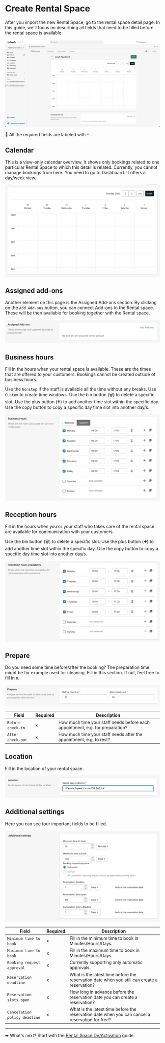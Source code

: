 # Create Rental Space

After you import the new Rental Space, go to the rental space detail page. In this guide, we'll focus on describing all fields that need to be filled before the rental space is available.

![Alt text](../img/Screenshot%202022-08-30%20at%2014.58.56.png?raw=true "Sakurabook Rental Space")

📌 All the required fields are labeled with `*`.

## Calendar

This is a view-only calendar overview. It shows only bookings related to one particular Rental Space to which this detail is related. Currently, you cannot manage bookings from here. You need to go to Dashboard. It offers a day/week view.

![Alt text](../img/Screenshot%202022-08-30%20at%2014.59.12.png?raw=true "Sakurabook Rental Space Calendar")

## Assigned add-ons

Another element on this page is the Assigned Add-ons section. By clicking on the `Add Add-ons` button, you can connect Add-ons to the Rental space. These will be then available for booking together with the Rental space.

![Alt text](../img/Screenshot%202022-08-30%20at%2014.59.21.png?raw=true "Sakurabook Rental Space AddOns")

## Business hours

Fill in the hours when your rental space is available. These are the times that are offered to your customers. Bookings cannot be created outside of business hours.

Use the `Nonstop` if the staff is available all the time without any breaks. Use `Custom` to create time windows. Use the bin button (🗑) to delete a specific slot. Use the plus button (➕) to add another time slot within the specific day. Use the copy button to copy a specific day time slot into another day/s.

![Alt text](../img/Screenshot%202022-08-30%20at%2014.59.39.png?raw=true "Sakurabook Rental Space Business hours")

## Reception hours

Fill in the hours when you or your staff who takes care of the rental space are available for communication with your customers.

Use the bin button (🗑) to delete a specific slot. Use the plus button (➕) to add another time slot within the specific day. Use the copy button to copy a specific day time slot into another day/s.

![Alt text](../img/Screenshot%202022-08-30%20at%2014.59.47.png?raw=true "Sakurabook Rental Space Reception hours")

## Prepare

Do you need some time before/after the booking? The preparation time might be for example used for cleaning. Fill in this section. If not, feel free to fill in `0`.

![Alt text](../img/Screenshot%202022-08-30%20at%2014.59.56.png?raw=true "Sakurabook Rental Space Prepare")

| Field             | Required | Description                                                                   |
| ----------------- | -------- | ----------------------------------------------------------------------------- |
| `Before check-in` | x        | How much time your staff needs before each appointment, e.g. for preparation? |
| `After check-out` | x        | How much time your staff needs after the appointment, e.g. to rest?           |

## Location

Fill in the location of your rental space.

![Alt text](../img/Screenshot%202022-08-30%20at%2015.00.42.png?raw=true "Sakurabook Rental Space location")

## Additional settings

Here you can see four important fields to be filled.

![Alt text](../img/Screenshot%202022-08-30%20at%2015.01.14.png?raw=true "Sakurabook Rental Space Additional settings")

| Field                         | Required | Description                                                                                     |
| ----------------------------- | -------- | ----------------------------------------------------------------------------------------------- |
| `Minimum time to book`        | x        | Fill in the minimum time to book in Minutes/Hours/Days.                                         |
| `Maximum time to book`        | x        | Fill in the maximum time to book in Minutes/Hours/Days.                                         |
| `Booking request approval`    | x        | Currently supporting only automatic approvals.                                                  |
| `Reservation deadline`        | x        | What is the latest time before the reservation date when you still can create a reservation?    |
| `Reservation slots open`      | x        | How long in advance before the reservation date you can create a reservation?                   |
| `Cancelation policy deadline` | x        | What is the latest time before the reservation date when you can cancel a reservation for free? |

---

➡ What's next? Start with the [Rental Space De/Activation](rental-space-de-activation.md) guide.
